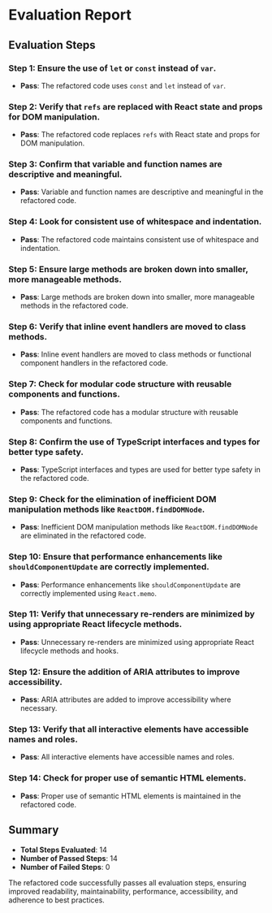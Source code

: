 # Evaluation Report

## Evaluation Steps

### Step 1: Ensure the use of `let` or `const` instead of `var`.
- **Pass**: The refactored code uses `const` and `let` instead of `var`.

### Step 2: Verify that `refs` are replaced with React state and props for DOM manipulation.
- **Pass**: The refactored code replaces `refs` with React state and props for DOM manipulation.

### Step 3: Confirm that variable and function names are descriptive and meaningful.
- **Pass**: Variable and function names are descriptive and meaningful in the refactored code.

### Step 4: Look for consistent use of whitespace and indentation.
- **Pass**: The refactored code maintains consistent use of whitespace and indentation.

### Step 5: Ensure large methods are broken down into smaller, more manageable methods.
- **Pass**: Large methods are broken down into smaller, more manageable methods in the refactored code.

### Step 6: Verify that inline event handlers are moved to class methods.
- **Pass**: Inline event handlers are moved to class methods or functional component handlers in the refactored code.

### Step 7: Check for modular code structure with reusable components and functions.
- **Pass**: The refactored code has a modular structure with reusable components and functions.

### Step 8: Confirm the use of TypeScript interfaces and types for better type safety.
- **Pass**: TypeScript interfaces and types are used for better type safety in the refactored code.

### Step 9: Check for the elimination of inefficient DOM manipulation methods like `ReactDOM.findDOMNode`.
- **Pass**: Inefficient DOM manipulation methods like `ReactDOM.findDOMNode` are eliminated in the refactored code.

### Step 10: Ensure that performance enhancements like `shouldComponentUpdate` are correctly implemented.
- **Pass**: Performance enhancements like `shouldComponentUpdate` are correctly implemented using `React.memo`.

### Step 11: Verify that unnecessary re-renders are minimized by using appropriate React lifecycle methods.
- **Pass**: Unnecessary re-renders are minimized using appropriate React lifecycle methods and hooks.

### Step 12: Ensure the addition of ARIA attributes to improve accessibility.
- **Pass**: ARIA attributes are added to improve accessibility where necessary.

### Step 13: Verify that all interactive elements have accessible names and roles.
- **Pass**: All interactive elements have accessible names and roles.

### Step 14: Check for proper use of semantic HTML elements.
- **Pass**: Proper use of semantic HTML elements is maintained in the refactored code.

## Summary

- **Total Steps Evaluated**: 14
- **Number of Passed Steps**: 14
- **Number of Failed Steps**: 0

The refactored code successfully passes all evaluation steps, ensuring improved readability, maintainability, performance, accessibility, and adherence to best practices.
